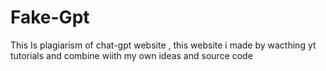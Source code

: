 # Fake-Gpt
This Is plagiarism of chat-gpt  website , this website i made by wacthing yt tutorials and combine wiith my own ideas and source code 
